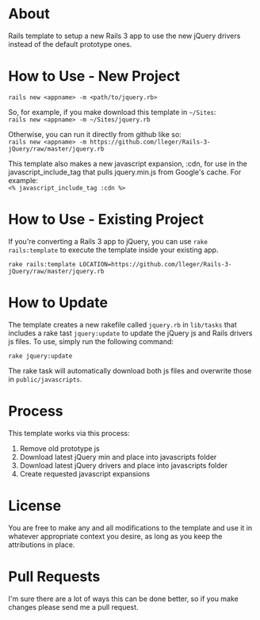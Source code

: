 About
=====
Rails template to setup a new Rails 3 app to use the new jQuery drivers instead of the default prototype ones.

How to Use - New Project
========================
`rails new <appname> -m <path/to/jquery.rb>`

So, for example, if you make download this template in `~/Sites`:<br>
`rails new <appname> -m ~/Sites/jquery.rb`

Otherwise, you can run it directly from github like so:<br>
`rails new <appname> -m https://github.com/lleger/Rails-3-jQuery/raw/master/jquery.rb`

This template also makes a new javascript expansion, :cdn, for use in the javascript_include_tag that pulls jquery.min.js from Google's cache. For example:<br>
`<% javascript_include_tag :cdn %>`

How to Use - Existing Project
=============================
If you're converting a Rails 3 app to jQuery, you can use
`rake rails:template` to execute the template inside your existing app.

`rake rails:template LOCATION=https://github.com/lleger/Rails-3-jQuery/raw/master/jquery.rb`

How to Update
=============
The template creates a new rakefile called `jquery.rb` in `lib/tasks` that includes a rake tast `jquery:update` to update the jQuery js and Rails drivers js files. To use, simply run the following command:

`rake jquery:update`

The rake task will automatically download both js files and overwrite those in `public/javascripts`.

Process
=======
This template works via this process:

1.  Remove old prototype js
2.  Download latest jQuery min and place into javascripts folder
3.  Download latest jQuery drivers and place into javascripts folder
4.  Create requested javascript expansions

License
=======
You are free to make any and all modifications to the template and use it in whatever appropriate context you desire, as long as you keep the attributions in place.

Pull Requests
=============
I'm sure there are a lot of ways this can be done better, so if you make changes please send me a pull request.
